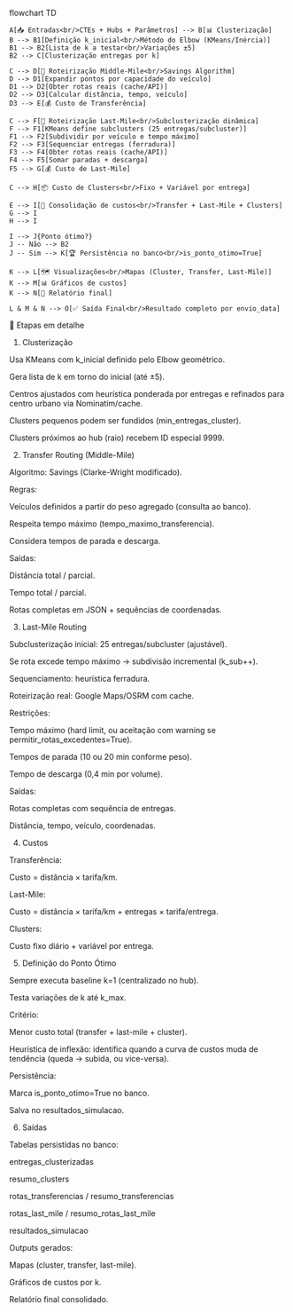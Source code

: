 flowchart TD

    A[📥 Entradas<br/>CTEs + Hubs + Parâmetros] --> B[📊 Clusterização]
    B --> B1[Definição k_inicial<br/>Método do Elbow (KMeans/Inércia)]
    B1 --> B2[Lista de k a testar<br/>Variações ±5]
    B2 --> C[Clusterização entregas por k]

    C --> D[🚛 Roteirização Middle-Mile<br/>Savings Algorithm]
    D --> D1[Expandir pontos por capacidade do veículo]
    D1 --> D2[Obter rotas reais (cache/API)]
    D2 --> D3[Calcular distância, tempo, veículo]
    D3 --> E[💰 Custo de Transferência]

    C --> F[🚐 Roteirização Last-Mile<br/>Subclusterização dinâmica]
    F --> F1[KMeans define subclusters (25 entregas/subcluster)]
    F1 --> F2[Subdividir por veículo e tempo máximo]
    F2 --> F3[Sequenciar entregas (ferradura)]
    F3 --> F4[Obter rotas reais (cache/API)]
    F4 --> F5[Somar paradas + descarga]
    F5 --> G[💰 Custo de Last-Mile]

    C --> H[📦 Custo de Clusters<br/>Fixo + Variável por entrega]

    E --> I[🔢 Consolidação de custos<br/>Transfer + Last-Mile + Clusters]
    G --> I
    H --> I

    I --> J{Ponto ótimo?}
    J -- Não --> B2
    J -- Sim --> K[🏆 Persistência no banco<br/>is_ponto_otimo=True]

    K --> L[🗺️ Visualizações<br/>Mapas (Cluster, Transfer, Last-Mile)]
    K --> M[📊 Gráficos de custos]
    K --> N[📑 Relatório final]

    L & M & N --> O[✅ Saída Final<br/>Resultado completo por envio_data]


🔹 Etapas em detalhe
1. Clusterização

Usa KMeans com k_inicial definido pelo Elbow geométrico.

Gera lista de k em torno do inicial (até ±5).

Centros ajustados com heurística ponderada por entregas e refinados para centro urbano via Nominatim/cache.

Clusters pequenos podem ser fundidos (min_entregas_cluster).

Clusters próximos ao hub (raio) recebem ID especial 9999.

2. Transfer Routing (Middle-Mile)

Algoritmo: Savings (Clarke-Wright modificado).

Regras:

Veículos definidos a partir do peso agregado (consulta ao banco).

Respeita tempo máximo (tempo_maximo_transferencia).

Considera tempos de parada e descarga.

Saídas:

Distância total / parcial.

Tempo total / parcial.

Rotas completas em JSON + sequências de coordenadas.

3. Last-Mile Routing

Subclusterização inicial: 25 entregas/subcluster (ajustável).

Se rota excede tempo máximo → subdivisão incremental (k_sub++).

Sequenciamento: heurística ferradura.

Roteirização real: Google Maps/OSRM com cache.

Restrições:

Tempo máximo (hard limit, ou aceitação com warning se permitir_rotas_excedentes=True).

Tempos de parada (10 ou 20 min conforme peso).

Tempo de descarga (0,4 min por volume).

Saídas:

Rotas completas com sequência de entregas.

Distância, tempo, veículo, coordenadas.

4. Custos

Transferência:

Custo = distância × tarifa/km.

Last-Mile:

Custo = distância × tarifa/km + entregas × tarifa/entrega.

Clusters:

Custo fixo diário + variável por entrega.

5. Definição do Ponto Ótimo

Sempre executa baseline k=1 (centralizado no hub).

Testa variações de k até k_max.

Critério:

Menor custo total (transfer + last-mile + cluster).

Heurística de inflexão: identifica quando a curva de custos muda de tendência (queda → subida, ou vice-versa).

Persistência:

Marca is_ponto_otimo=True no banco.

Salva no resultados_simulacao.

6. Saídas

Tabelas persistidas no banco:

entregas_clusterizadas

resumo_clusters

rotas_transferencias / resumo_transferencias

rotas_last_mile / resumo_rotas_last_mile

resultados_simulacao

Outputs gerados:

Mapas (cluster, transfer, last-mile).

Gráficos de custos por k.

Relatório final consolidado.